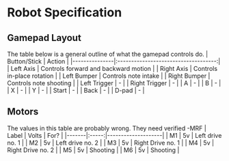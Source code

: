 # Robot Specification

## Gamepad Layout
The table below is a general outline of what the gamepad controls do.
|  Button/Stick |             Action                   |
|---------------|:------------------------------------:|
| Left Axis     | Controls forward and backward motion |
| Right Axis    | Controls in-place rotation           |
| Left Bumper   | Controls note intake                 |
| Right Bumper  | Controls note shooting               |
| Left Trigger  | - |
| Right Trigger | - |
| A             | - |
| B             | - |
| X             | - |
| Y             | - |
| Start         | - |
| Back          | - |
| D-pad         | - |

## Motors
The values in this table are probably wrong. They need verified -MRF
| Label | Volts | For?               |
|-------|:-----:|--------------------|
| M1    |  5v   |  Left drive no. 1  |
| M2    |  5v   |  Left drive no. 2  |
| M3    |  5v   |  Right Drive no. 1 |
| M4    |  5v   |  Right Drive no. 2 |
| M5    |  5v   |  Shooting |
| M6    |  5v   |  Shooting |
